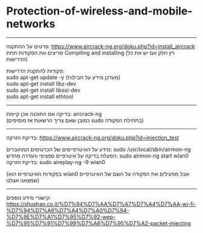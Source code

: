 # Protection-of-wireless-and-mobile-networks


--------------------------------------------------------------------------------------------------
פרטים על ההתקנה:
https://www.aircrack-ng.org/doku.php?id=install_aircrack    
מריצים את הפקודות תחת Compiling and installing (רץ חלק אם יש את כל הדרישות)
    
פקודות להתקנת הדרישות:    
sudo apt-get update -y (מעדכן מידע על חבילות)    
sudo apt-get install libz-dev    
sudo apt-get install libssl-dev    
sudo apt-get install ethtool    

--------------------------------------------------------------------------------------------------    

בדיקה אם התוכנה אכן קיימת: aircrack-ng    
(כמובן שאם צריך הרשאות אז מוסיפים sudo בתחילת הפקודה)

--------------------------------------------------------------------------------------------------    
בדיקת הזרקה: https://www.aircrack-ng.org/doku.php?id=injection_test    

מידע על האיטרפייסים של הכרטיסים המחוברים: sudo /usr/local/sbin/airmon-ng    
הפעלת בדיקה על איטרפייס ספציפי והגדרה מחדש: sudo airmon-ng start wlan0    
בדיקת הזרקה: sudo aireplay-ng -9 wlan0     

(בפקודות האיטרפייס הוא wlan0 אבל מפעילים את הפקודה על השם של האיטרפייס שמצאנו אצלנו)

--------------------------------------------------------------------------------------------------    
קישורי מידע נוספים:     
https://shushan.co.il/%D7%94%D7%AA%D7%A7%D7%A4%D7%AA-wi-fi-%D7%94%D7%A6%D7%A4%D7%A0%D7%94-%D7%9E%D7%A1%D7%95%D7%92-wep-%D7%95%D7%91%D7%99%D7%A6%D7%95%D7%A2-packet-injecting
